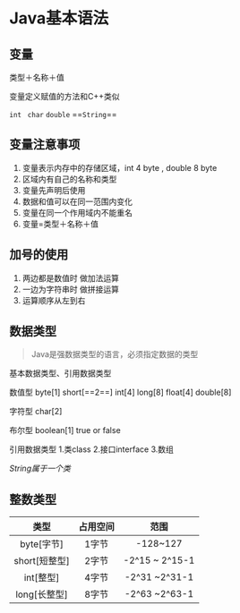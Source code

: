 # Java基本语法

## 变量

类型＋名称＋值

变量定义赋值的方法和C++类似

`int ` `char` `double` ==`String`==

## 变量注意事项

1. 变量表示内存中的存储区域，int 4 byte , double 8 byte
2. 区域内有自己的名称和类型
3. 变量先声明后使用
4. 数据和值可以在同一范围内变化
5. 变量在同一个作用域内不能重名
6. 变量=类型＋名称＋值

## 加号的使用

1. 两边都是数值时 做加法运算
2. 一边为字符串时 做拼接运算
3. 运算顺序从左到右

## 数据类型

> Java是强数据类型的语言，必须指定数据的类型

基本数据类型、引用数据类型

数值型 byte[1] short[==2==] int[4] long[8] float[4] double[8]

字符型 char[2]

布尔型 boolean[1] true or false

引用数据类型 1.类class 2.接口interface 3.数组

*String属于一个类*

## 整数类型

|     类型      | 占用空间 |      范围      |
| :-----------: | :------: | :------------: |
|  byte[字节]   |  1字节   |    -128~127    |
| short[短整型] |  2字节   | -2^15 ~ 2^15-1 |
|   int[整型]   |  4字节   | -2^31 ~2^31-1  |
| long[长整型]  |  8字节   | -2^63 ~2^63-1  |

